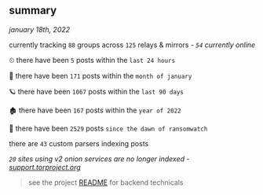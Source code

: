 
## summary
_january 18th, 2022_

currently tracking `88` groups across `125` relays & mirrors - _`54` currently online_

⏲ there have been `5` posts within the `last 24 hours`

🦈 there have been `171` posts within the `month of january`

🪐 there have been `1067` posts within the `last 90 days`

🏚 there have been `167` posts within the `year of 2022`

🦕 there have been `2529` posts `since the dawn of ransomwatch`

there are `43` custom parsers indexing posts

_`20` sites using v2 onion services are no longer indexed - [support.torproject.org](https://support.torproject.org/onionservices/v2-deprecation/)_

> see the project [README](https://github.com/thetanz/ransomwatch#ransomwatch--) for backend technicals
